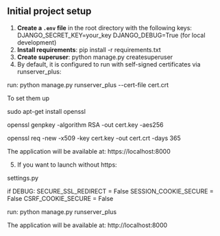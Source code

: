 ## Initial project setup

1. **Create a `.env` file** in the root directory with the following keys:
    DJANGO_SECRET_KEY=your_key
    DJANGO_DEBUG=True (for local development)
2. **Install requirements**:
    pip install -r requirements.txt
3. **Create superuser**:
    python manage.py createsuperuser
4. By default, it is configured to run with self-signed certificates via runserver_plus:

run:
python manage.py runserver_plus --cert-file cert.crt

To set them up

sudo apt-get install openssl

openssl genpkey -algorithm RSA -out cert.key -aes256

openssl req -new -x509 -key cert.key -out cert.crt -days 365

The application will be available at: https://localhost:8000

5. If you want to launch without https:

settings.py

if DEBUG:
    SECURE_SSL_REDIRECT = False
    SESSION_COOKIE_SECURE = False
    CSRF_COOKIE_SECURE = False

run:
python manage.py runserver_plus

The application will be available at: http://localhost:8000
